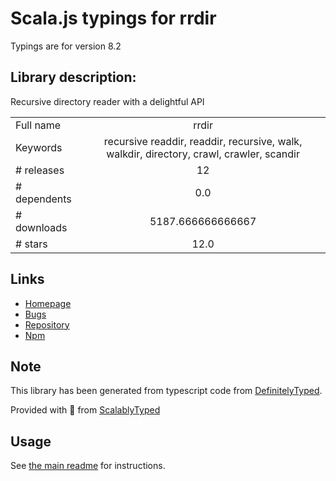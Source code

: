 
# Scala.js typings for rrdir

Typings are for version 8.2

## Library description:
Recursive directory reader with a delightful API

|                    |                 |
| ------------------ | :-------------: |
| Full name          | rrdir |
| Keywords           | recursive readdir, readdir, recursive, walk, walkdir, directory, crawl, crawler, scandir |
| # releases         | 12 |
| # dependents       | 0.0 |
| # downloads        | 5187.666666666667 |
| # stars            | 12.0 |

## Links
- [Homepage](https://github.com/silverwind/rrdir#readme)
- [Bugs](https://github.com/silverwind/rrdir/issues)
- [Repository](https://github.com/silverwind/rrdir)
- [Npm](https://www.npmjs.com/package/rrdir)
    


## Note
This library has been generated from typescript code from [DefinitelyTyped](https://definitelytyped.org).

Provided with :purple_heart: from [ScalablyTyped](https://github.com/oyvindberg/ScalablyTyped)

## Usage
See [the main readme](../../readme.md) for instructions.


